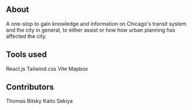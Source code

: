 ## About
A one-stop to gain knowledge and information on Chicago's transit system and the city in general, to either assist or how how urban planning has affected the city.

## Tools used
React.js
Tailwind.css
Vite
Mapbox

## Contributors
Thomas Bitsky
Kaito Sekiya
